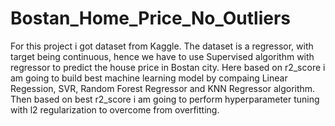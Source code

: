 # Bostan_Home_Price_No_Outliers
For this project i got dataset from Kaggle. The dataset is a regressor, with target being continuous, hence we have to use Supervised algorithm with regressor to predict the house price in Bostan city. Here based on r2_score i am going to build best machine learning model by compaing Linear Regession, SVR, Random Forest Regressor and KNN Regressor algorithm. Then based on best r2_score i am going to perform hyperparameter tuning with l2 regularization to overcome from overfitting.
